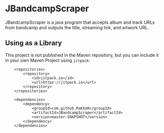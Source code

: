 # JBandcampScraper

JBandcampScraper is a java program that accepts album and track URLs from bandcamp and outputs the title, streaming link, and artwork URL.

## Using as a Library

This project is not published in the Maven repository, but you can include it in your own Maven Project using `jitpack`:

```
    <repositories>
        <repository>
            <id>jitpack.io</id>
            <url>https://jitpack.io</url>
        </repository>
    </repositories>

    <dependencies>
        <dependency>
            <groupId>com.github.RaKXeR</groupId>
            <artifactId>JBandcampScraper</artifactId>
            <version>master-SNAPSHOT</version>
        </dependency>
    </dependencies>
```
